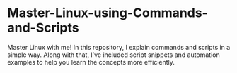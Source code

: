 # Master-Linux-using-Commands-and-Scripts
Master Linux with me! In this repository, I explain commands and scripts in a simple way. Along with that, I’ve included script snippets and automation examples to help you learn the concepts more efficiently.
